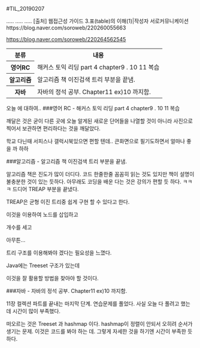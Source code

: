 #TIL_20190207

<table>
 <tr>
  <th scope = 'col'>분류</th>
  <th scope = 'col'>내용</th>
 </tr>
 <tr>
  <th scope = 'row'>영어RC</th>
  <td>해커스 토익 리딩 part 4 chapter9 . 10 11 복습</td>
 </tr>.....
 <tr>
  <th scope = 'row'>알고리즘</th>
  <td>알고리즘 책 이진검색 트리 부분을 끝냄.</td>
 </tr>.....
 <tr>
  <th scope = 'row'>자바</th>
  <td>자바의 정석 공부. Chapter11 ex)10 까지함.</td>
 </tr>.....
[출처] 웹접근성 가이드 3.표(table)의 이해(1)|작성자 서로커뮤니케이션https://blog.naver.com/soroweb/220260055663

https://blog.naver.com/soroweb/220264562545

</table>

오늘 에 대하여..
###영어 RC - 해커스 토익 리딩 part 4 chapter9 . 10 11 복습

깨달은 것은 굳이 다른 곳에 오늘 알게된 새로운 단어들을 나열할 것이 아니라 사진으로 찍어서 보관하면 편리하다는 것을 깨달았다.

학교 다닌때 서피스나 갤럭시북있으면 편할 텐데.. 큰화면으로 필기도하면서 얼마나 좋을 까
하하

###알고리즘	 - 알고리즘 책 이진검색 트리 부분을 끝냄.

알고리즘 책은 진도가 많이 더디다.
코드 한줄한줄 꼼꼼히 읽는 것도 있지만
책이 설명이 불충분한 것이 있는 듯하다.
아무래도 코딩을 배운 다는 것은 강의가 편할 듯 하다.
ㅋㅋㅋ
드디어 TREAP 부분을 끝냈다.

TREAP은 균형 이진 트리중 쉽게 구현 할 수 있다고 한다.

이것을 이용하여 노드를 삽입하고

개수를 세고

아무튼...


트리 구조를 이용해봐야 겠다는 필요성을 느꼈다.


Java에는 Treeset 구조가 있는데

이것을 잘 활용할 방법을 찾아야 할 것이다.


###자바 - 	자바의 정석 공부. Chapter11 ex)10 까지함.

11장 컬렉션 파트를 끝내는 마지막 단계.
연습문제를 풀었다.
사실 오늘 다 풀려고 했는데 시간이 많이 부족했다.

떠오르는 것은
Treeset 과 hashmap 이다.
hashmap이 정렬이 안되서
오히려 순서가 생기는 문제.
이것은 코드를 봐야 하는 데.
그렇게 자세한 것을 하기엔 시간이 부족한 듯 하다.


<pre>
<code>

</code>
</pre>
